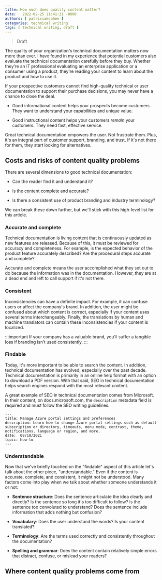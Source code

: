 ```yaml
---
title: How much does quality content matter?
date:   2022-02-25 11:41:21 -0800
authors: [ patriciamcphee ]
categories: technical writing
tags: [ technical writing, draft ] 
---
```


>Draft

The quality of your organization's technical documentation matters now more than ever. I have found in my experience that potential customers also evaluate the technical documentation carefully before they buy. Whether they're an IT professional evaluating an enterprise application or a consumer using a product, they're reading your content to learn about the product and how to use it. 

<!--truncate-->

If your prospective customers cannot find high-quality technical or user documentation to support their purchase decisions, you may never have a chance to close the deal. 

- Good informational content helps your prospects become customers. They want to understand your capabilities and unique value. 

- Good instructional content helps your customers *remain* your customers. They need fast, effective service. 

<div class="quote">
Great technical documentation empowers the user. Not frustrate them. Plus, it's an integral part of customer support, branding, and trust. If it's not there for them, they start looking for alternatives.
</div>

## Costs and risks of content quality problems

There are several dimensions to good technical documentation:

- Can the reader find it and understand it?

- Is the content complete and accurate?

- Is there a consistent use of product branding and industry terminology? 

We can break these down further, but we'll stick with this high-level list for this article. 

### Accurate and complete
Technical documentation is living content that is continuously updated as new features are released. Because of this, it must be reviewed for accuracy and completeness. For example, is the expected behavior of the product feature accurately described? Are the procedural steps accurate and complete? 

Accurate and complete means the user accomplished what they set out to do because the information was in the documentation. However, they are at a dead end and left to call support if it's not there.

### Consistent
Inconsistencies can have a definite impact. For example, it can confuse users or affect the company's brand. In addition, the user might be confused about which content is correct, especially if your content uses several terms interchangeably. Finally, the translations by human and machine translators can contain these inconsistencies if your content is localized.  

:::important
If your company has a valuable brand, you'll suffer a tangible loss if branding isn't used consistently.
:::

### Findable
Today, it's more important to be able to search the content. In addition, technical documentation has evolved, especially over the past decade. Technical documentation is primarily in an online help format with an option to download a PDF version. With that said, SEO in technical documentation helps search engines respond with the most relevant content.

A great example of SEO in technical documentation comes from Microsoft. In their content, on docs.microsoft.com, the `description` metadata field is required and must follow the SEO writing guidelines.

~~~
---
title: Manage Azure portal settings and preferences
description: Learn how to change Azure portal settings such as default subscription or directory, timeouts, menu mode, contrast, theme, notifications, language or region, and more.
date:  08/10/2021 
topic: how-to
---
~~~

### Understandable

Now that we've briefly touched on the "findable" aspect of this article let's talk about the other piece, "understandable." Even if the content is accurate, complete, and consistent, it might not be understood. Many factors come into play when we talk about whether someone understands it or not:

- **Sentence structure**: Does the sentence articulate the idea clearly and directly? Is the sentence so long it's too difficult to follow? Is the sentence too convoluted to understand? Does the sentence include information that adds nothing but confusion?

-  **Vocabulary**: Does the user understand the words? Is your content translated?

- **Terminology**: Are the terms used correctly and consistently throughout the documentation? 

- **Spelling and grammar**: Does the content contain relatively simple errors that distract, confuse, or mislead your readers?



## Where content quality problems come from


